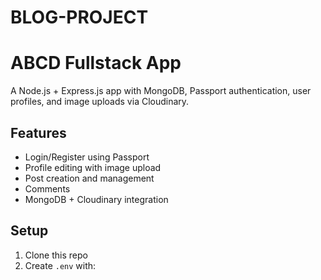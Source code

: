 # BLOG-PROJECT

# ABCD Fullstack App

A Node.js + Express.js app with MongoDB, Passport authentication, user profiles, and image uploads via Cloudinary.

## Features
- Login/Register using Passport
- Profile editing with image upload
- Post creation and management
- Comments
- MongoDB + Cloudinary integration

## Setup
1. Clone this repo
2. Create `.env` with:
